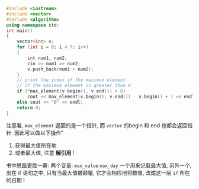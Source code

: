 ```cpp
#include <iostream>
#include <vector>
#include <algorithm>
using namespace std;
int main()
{
    vector<int> v;
    for (int i = 0; i < 7; i++)
    {
        int num1, num2;
        cin >> num1 >> num2;
        v.push_back(num1 + num2);
    }
    // print the index of the maximum element
    // if the maximum element is greater than 8
    if (*max_element(v.begin(), v.end()) > 8)
        cout << max_element(v.begin(), v.end()) - v.begin() + 1 << endl;
    else cout << "0" << endl;
    return 0;
}
```

注意看, `max_element` 返回的是一个指针, 而 `vector` 的begin 和 end 也都会返回指针.
因此可以做以下操作"
1. 获得最大值所在地
2. 或者最大值, 注意 **解引用** !

书中思路更胜一筹:
两个变量: `max_value` `max_day` 一个用来记载最大值, 另外一个, 出在 if 语句之中, 只有当最大值被颠覆, 它才会相应地将数值, 改成这一层 `if` 所在的日期 !